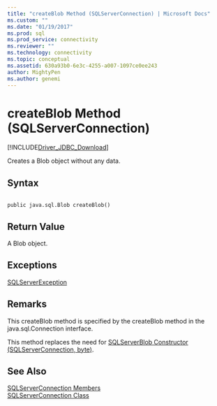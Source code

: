 ```yaml
---
title: "createBlob Method (SQLServerConnection) | Microsoft Docs"
ms.custom: ""
ms.date: "01/19/2017"
ms.prod: sql
ms.prod_service: connectivity
ms.reviewer: ""
ms.technology: connectivity
ms.topic: conceptual
ms.assetid: 630a93b0-6e3c-4255-a007-1097ce0ee243
author: MightyPen
ms.author: genemi
---
```

# createBlob Method (SQLServerConnection)
[!INCLUDE[Driver_JDBC_Download](../../../includes/driver_jdbc_download.md)]

  Creates a Blob object without any data.  
  
## Syntax  
  
```  
  
public java.sql.Blob createBlob()  
```  
  
## Return Value  
 A Blob object.  
  
## Exceptions  
 [SQLServerException](../../../connect/jdbc/reference/sqlserverexception-class.md)  
  
## Remarks  
 This createBlob method is specified by the createBlob method in the java.sql.Connection interface.  
  
 This method replaces the need for [SQLServerBlob Constructor &#40;SQLServerConnection, byte&#41;](../../../connect/jdbc/reference/sqlserverblob-constructor-sqlserverconnection-byte.md).  
  
## See Also  
 [SQLServerConnection Members](../../../connect/jdbc/reference/sqlserverconnection-members.md)   
 [SQLServerConnection Class](../../../connect/jdbc/reference/sqlserverconnection-class.md)  
  
  
